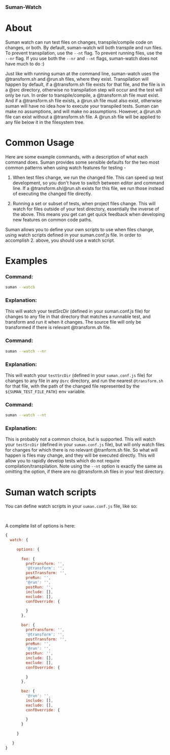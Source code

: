 

###  Suman-Watch

# About
Suman watch can run test files on changes, transpile/compile code on changes, or both. By default, suman-watch
will both transpile and run files. To prevent transpilation, use the `--nt` flag. To prevent running files, 
use the `--nr` flag. If you use both the `--nr` and `--nt` flags, suman-watch does not have much to do :)

Just like with running suman at the command line, suman-watch uses the @transform.sh and @run.sh files,
where they exist. Transpilation will happen by default, if a @transform.sh file exists for that file, 
and the file is in a @src directory, otherwise no transpilation step will occur and the test will only be run.
In order to transpile/compile, a @transform.sh file must exist. And if a @transform.sh file exists, a
@run.sh file must also exist, otherwise suman will have no idea how to execute your transpiled tests. Suman
can make no assumptions, and will make no assumptions. However, a @run.sh file can exist without a @transform.sh file.
A @run.sh file will be applied to any file below it in the filesystem tree.


# Common Usage 
Here are some example commands, with a description of what each command does. Suman provides some sensible defaults for the 
two most common patterns when using watch features for testing -

1. When test files change, we run the changed file. This can speed up test development, so you don't have to switch between
editor and command line. If a @transform.sh/@run.sh exists for this file, we run those instead of executing the changed
file directly.

2. Running a set or subset of tests, when project files change. This will watch for files outside of your test directory,
essentially the inverse of the above. This means you get can get quick feedback when developing new features
on common code paths.


Suman allows you to define your own scripts to use when files change, using watch scripts defined in
your suman.conf.js file. In order to accomplish 2. above, you should use a watch script.

# Examples

### Command:
```bash
suman --watch
```
### Explanation:

This will watch your testSrcDir (defined in your suman.conf.js file) for changes to any file in that directory
that matches a runnable test, and transform and run it when it changes. The source file will only be transformed
if there is relevant @transform.sh file.


### Command:
```bash
suman --watch --nr
```
### Explanation:

This will watch your `testSrcDir` (defined in your `suman.conf.js` file) for changes to any file in any `@src` directory,
and run the nearest `@transform.sh` for that file, with the path of the changed file represented by the `${SUMAN_TEST_FILE_PATH}`
env variable.


### Command:
```bash
suman --watch --nt
```
### Explanation:

This is probably not a common choice, but is supported. This will watch your `testSrcDir` 
(defined in your `suman.conf.js` file), but will only watch files for changes for which there is no relevant
@tranform.sh file. So what will happen is files may change, and they will be executed directly. This will
allow you to rapidly develop tests which do not require compilation/transpilation. Note using the `--nt` option
is exactly the same as omitting the option, if there are no @transform.sh files in your test directory.


# Suman watch scripts

You can define watch scripts in your `suman.conf.js` file, like so:

<br>

A complete list of options is here:
```javascript
{
  watch: {
 
     options: {
 
       foo: {
         preTransform: '',
         '@transform': '',
         postTransform: '',
         preRun: '',
         '@run': '',
         postRun: '',
         include: [],
         exclude: [],
         confOverride: {
 
         }
       },
 
       bar: {
         preTransform: '',
         '@transform': '',
         postTransform: '',
         preRun: '',
         '@run': '',
         postRun: '',
         include: [],
         exclude: [],
         confOverride: {
 
         }
       },
 
       baz: {
         '@run': '',
         include: [],
         exclude: [],
         confOverride: {
 
         }
       }
 
     }
 
   }
}

```

